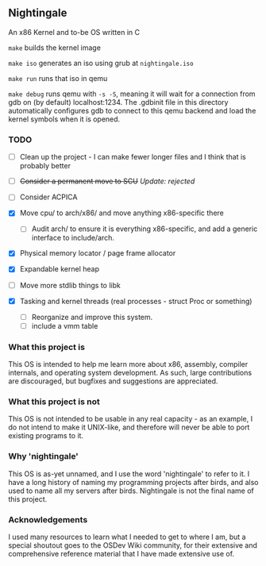 ## Nightingale

An x86 Kernel and to-be OS written in C

`make` builds the kernel image

`make iso` generates an iso using grub at `nightingale.iso`

`make run` runs that iso in qemu

`make debug` runs qemu with `-s -S`, meaning it will wait for a connection from gdb on (by default) localhost:1234.
The .gdbinit file in this directory automatically configures gdb to connect to this qemu backend and load the kernel symbols when it is opened.

### TODO

- [ ] Clean up the project - I can make fewer longer files and I think that is probably better
- [ ] ~~Consider a permanent move to SCU~~ *Update: rejected*
- [ ] Consider ACPICA


- [X] Move cpu/ to arch/x86/ and move anything x86-specific there
  - [ ] Audit arch/ to ensure it is everything x86-specific, and add a generic interface to include/arch.
- [X] Physical memory locator / page frame allocator
- [X] Expandable kernel heap
- [ ] Move more stdlib things to libk
- [X] Tasking and kernel threads (real processes - struct Proc or something)
  - [ ] Reorganize and improve this system.
  - [ ] include a vmm table

### What this project is

This OS is intended to help me learn more about x86, assembly, compiler internals, and operating system development.  As such, large contributions are discouraged, but bugfixes and suggestions are appreciated.

### What this project is not

This OS is not intended to be usable in any real capacity - as an example, I do not intend to make it UNIX-like, and therefore will never be able to port existing programs to it.

### Why 'nightingale'

This OS is as-yet unnamed, and I use the word 'nightingale' to refer to it.  I have a long history of naming my programming projects after birds, and also used to name all my servers after birds.  Nightingale is not the final name of this project.

### Acknowledgements

I used many resources to learn what I needed to get to where I am, but a special shoutout goes to the OSDev Wiki community, for their extensive and comprehensive reference material that I have made extensive use of.

